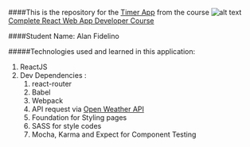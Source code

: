 ####This is the repository for the [Timer App](http://udemyreacttimer.herokuapp.com/) from the course ![alt text](https://encrypted-tbn0.gstatic.com/images?q=tbn:ANd9GcT56_QlEInQ2H21hZrXT4E2x4gIH6iswJaJyPzvN6hTiwIQ3Uvw)
[Complete React Web App Developer Course](https://www.udemy.com/the-complete-react-web-app-developer-course/)

####Student Name: Alan Fidelino

#####Technologies used and learned in this application:
1. ReactJS
2. Dev Dependencies :
    1. react-router
    2. Babel
    3. Webpack
    4. API request via [Open Weather API](openweathermap.org)
    5. Foundation for Styling pages
    6. SASS for style codes
    7. Mocha, Karma and Expect for Component Testing
